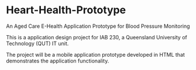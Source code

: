 # Heart-Health-Prototype
An Aged Care E-Health Application Prototype for Blood Pressure Monitoring

This is a application design project for IAB 230, a Queensland University of Technology (QUT) IT unit.

The project will be a mobile application prototype developed in HTML that demonstrates the application functionality.
